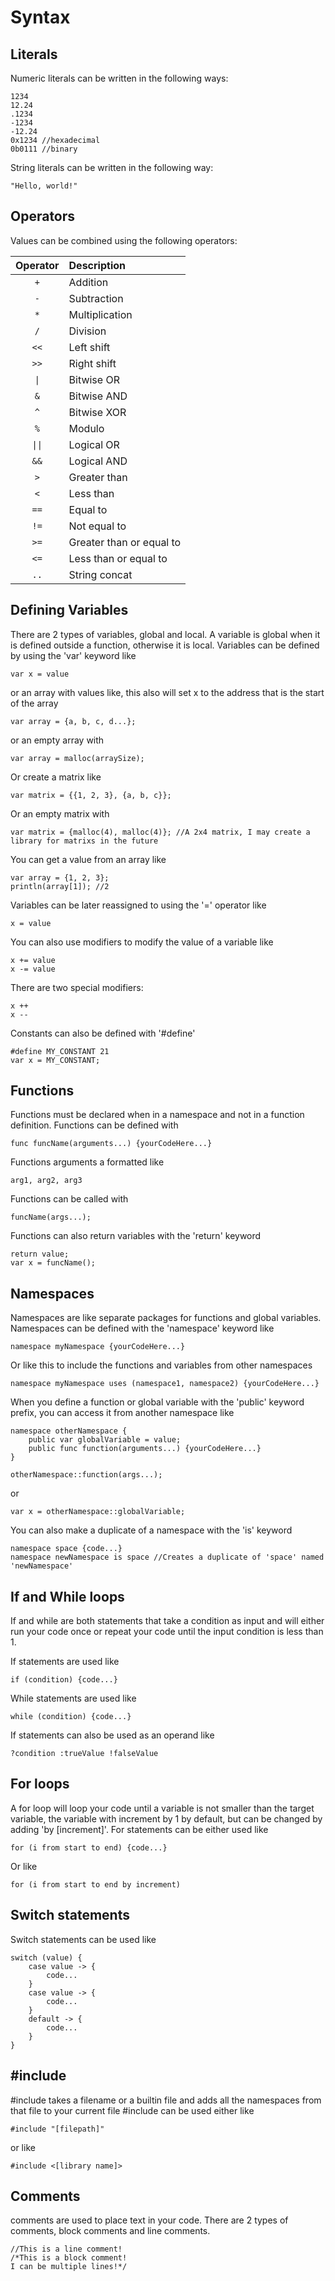 # Syntax

## Literals

Numeric literals can be written in the following ways:

    1234
    12.24
    .1234
    -1234
    -12.24
    0x1234 //hexadecimal
    0b0111 //binary

String literals can be written in the following way:

    "Hello, world!"

## Operators

Values can be combined using the following operators:

| Operator | Description
| :------: | :-
|    `+`   | Addition
|    `-`   | Subtraction
|    `*`   | Multiplication
|    `/`   | Division
|   `<<`   | Left shift
|   `>>`   | Right shift
|    `\|`   | Bitwise OR
|    `&`   | Bitwise AND
|    `^`   | Bitwise XOR
|    `%`   | Modulo
|   `\|\|`   | Logical OR
|   `&&`   | Logical AND
|    `>`   | Greater than
|    `<`   | Less than
|   `==`   | Equal to
|   `!=`   | Not equal to
|   `>=`   | Greater than or equal to
|   `<=`   | Less than or equal to
|   `..`   | String concat

## Defining Variables

There are 2 types of variables, global and local. A variable is global when it is defined outside a function, otherwise it is local.
Variables can be defined by using the 'var' keyword like

    var x = value

or an array with values like, this also will set x to the address that is the start of the array

    var array = {a, b, c, d...};

or an empty array with

    var array = malloc(arraySize);

Or create a matrix like

    var matrix = {{1, 2, 3}, {a, b, c}};

Or an empty matrix with

    var matrix = {malloc(4), malloc(4)}; //A 2x4 matrix, I may create a library for matrixs in the future 

You can get a value from an array like

    var array = {1, 2, 3};
    println(array[1]); //2


Variables can be later reassigned to using the '=' operator like

    x = value

You can also use modifiers to modify the value of a variable like

    x += value
    x -= value

There are two special modifiers:

    x ++
    x --

Constants can also be defined with '#define'

    #define MY_CONSTANT 21
    var x = MY_CONSTANT;

## Functions

Functions must be declared when in a namespace and not in a function definition.
Functions can be defined with

    func funcName(arguments...) {yourCodeHere...}
Functions arguments a formatted like

    arg1, arg2, arg3
Functions can be called with

    funcName(args...);

Functions can also return variables with the 'return' keyword

    return value;
    var x = funcName();

## Namespaces

Namespaces are like separate packages for functions and global variables.
Namespaces can be defined with the 'namespace' keyword like

    namespace myNamespace {yourCodeHere...}

Or like this to include the functions and variables from other namespaces

    namespace myNamespace uses (namespace1, namespace2) {yourCodeHere...}

When you define a function or global variable with the 'public' keyword prefix, you can access it from another namespace like

    namespace otherNamespace {
        public var globalVariable = value;
        public func function(arguments...) {yourCodeHere...}
    }

    otherNamespace::function(args...);
or

    var x = otherNamespace::globalVariable;

You can also make a duplicate of a namespace with the 'is' keyword

    namespace space {code...}
    namespace newNamespace is space //Creates a duplicate of 'space' named 'newNamespace'

## If and While loops

If and while are both statements that take a condition as input and will either run your code once or repeat your code until the input condition is less than 1.

If statements are used like

    if (condition) {code...}

While statements are used like

    while (condition) {code...}

If statements can also be used as an operand like

    ?condition :trueValue !falseValue

## For loops

A for loop will loop your code until a variable is not smaller than the target variable, the variable with increment by 1 by default, but can be changed by adding 'by \[increment]'.
For statements can be either used like

    for (i from start to end) {code...}
Or like

    for (i from start to end by increment)

## Switch statements

Switch statements can be used like

    switch (value) {
        case value -> {
            code...
        }
        case value -> {
            code...
        }
        default -> {
            code...
        }
    }

## #include

\#include takes a filename or a builtin file and adds all the namespaces from that file to your current file
\#include can be used either like

    #include "[filepath]"

or like

    #include <[library name]>

## Comments

comments are used to place text in your code. There are 2 types of comments, block comments and line comments.

    //This is a line comment!
    /*This is a block comment!
    I can be multiple lines!*/
